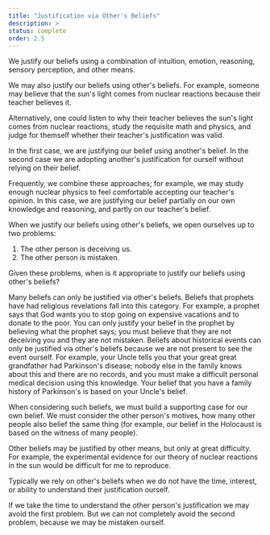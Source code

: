 ```yaml
---
title: "Justification via Other's Beliefs"
description: >
status: complete
order: 2.5
---
```


We justify our beliefs using a combination of intuition, emotion, reasoning, sensory perception, and other means.

We may also justify our beliefs using other's beliefs.  For example, someone may believe that the sun's light comes from nuclear reactions because their teacher believes it.

Alternatively, one could listen to why their teacher believes the sun's light comes from nuclear reactions, study the requisite math and physics, and judge for themself whether their teacher's justification was valid.

In the first case, we are justifying our belief using another's belief.  In the second case we are adopting another's justification for ourself without relying on their belief.

Frequently, we combine these approaches; for example, we may study enough nuclear physics to feel comfortable accepting our teacher's opinion.  In this case, we are justifying our belief partially on our own knowledge and reasoning, and partly on our teacher's belief.

When we justify our beliefs using other's beliefs, we open ourselves up to two problems:

1. The other person is deceiving us.
2. The other person is mistaken.

Given these problems, when is it appropriate to justify our beliefs using other's beliefs?

Many beliefs can only be justified via other's beliefs.  Beliefs that prophets have had religious revelations fall into this category.  For example, a prophet says that God wants you to stop going on expensive vacations and to donate to the poor.  You can only justify your belief in the prophet by believing what the prophet says; you must believe that they are not deceiving you and they are not mistaken.  Beliefs about historical events can only be justified via other's beliefs because we are not present to see the event ourself.  For example, your Uncle tells you that your great great grandfather had Parkinson's disease; nobody else in the family knows about this and there are no records, and you must make a difficult personal medical decision using this knowledge.  Your belief that you have a family history of Parkinson's is based on your Uncle's belief.

When considering such beliefs, we must build a supporting case for our own belief.  We must consider the other person's motives, how many other people also belief the same thing (for example, our belief in the Holocaust is based on the witness of many people).

Other beliefs may be justified by other means, but only at great difficulty.  For example, the experimental evidence for our theory of nuclear reactions in the sun would be difficult for me to reproduce.

Typically we rely on other's beliefs when we do not have the time, interest, or ability to understand their justification ourself.

If we take the time to understand the other person's justification we may avoid the first problem.  But we can not completely avoid the second problem, because we may be mistaken ourself.
